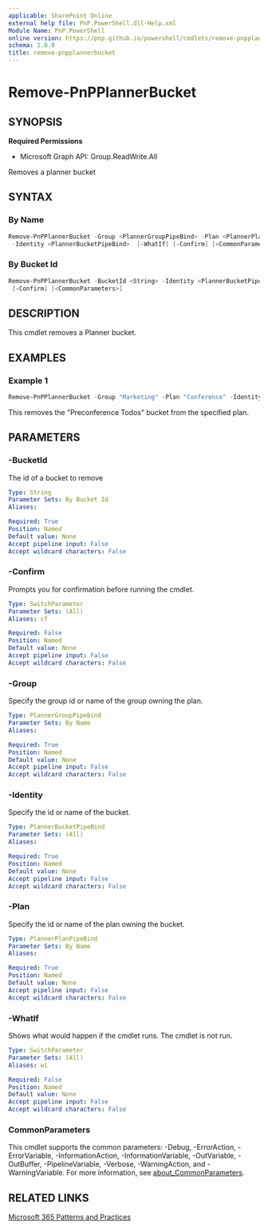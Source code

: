 ```yaml
---
applicable: SharePoint Online
external help file: PnP.PowerShell.dll-Help.xml
Module Name: PnP.PowerShell
online version: https://pnp.github.io/powershell/cmdlets/remove-pnpplannerbucket
schema: 2.0.0
title: remove-pnpplannerbucket
---
```


# Remove-PnPPlannerBucket

## SYNOPSIS

**Required Permissions**

  * Microsoft Graph API: Group.ReadWrite.All

Removes a planner bucket

## SYNTAX

### By Name
```powershell
Remove-PnPPlannerBucket -Group <PlannerGroupPipeBind> -Plan <PlannerPlanPipeBind>
 -Identity <PlannerBucketPipeBind>  [-WhatIf] [-Confirm] [<CommonParameters>]
```

### By Bucket Id
```powershell
Remove-PnPPlannerBucket -BucketId <String> -Identity <PlannerBucketPipeBind>  [-WhatIf]
 [-Confirm] [<CommonParameters>]
```

## DESCRIPTION
This cmdlet removes a Planner bucket.

## EXAMPLES

### Example 1
```powershell
Remove-PnPPlannerBucket -Group "Marketing" -Plan "Conference" -Identity "Preconference Todos"
```

This removes the "Preconference Todos" bucket from the specified plan.

## PARAMETERS

### -BucketId
The id of a bucket to remove

```yaml
Type: String
Parameter Sets: By Bucket Id
Aliases:

Required: True
Position: Named
Default value: None
Accept pipeline input: False
Accept wildcard characters: False
```

### -Confirm
Prompts you for confirmation before running the cmdlet.

```yaml
Type: SwitchParameter
Parameter Sets: (All)
Aliases: cf

Required: False
Position: Named
Default value: None
Accept pipeline input: False
Accept wildcard characters: False
```

### -Group
Specify the group id or name of the group owning the plan.

```yaml
Type: PlannerGroupPipeBind
Parameter Sets: By Name
Aliases:

Required: True
Position: Named
Default value: None
Accept pipeline input: False
Accept wildcard characters: False
```

### -Identity
Specify the id or name of the bucket.

```yaml
Type: PlannerBucketPipeBind
Parameter Sets: (All)
Aliases:

Required: True
Position: Named
Default value: None
Accept pipeline input: False
Accept wildcard characters: False
```

### -Plan
Specify the id or name of the plan owning the bucket.

```yaml
Type: PlannerPlanPipeBind
Parameter Sets: By Name
Aliases:

Required: True
Position: Named
Default value: None
Accept pipeline input: False
Accept wildcard characters: False
```

### -WhatIf
Shows what would happen if the cmdlet runs.
The cmdlet is not run.

```yaml
Type: SwitchParameter
Parameter Sets: (All)
Aliases: wi

Required: False
Position: Named
Default value: None
Accept pipeline input: False
Accept wildcard characters: False
```

### CommonParameters
This cmdlet supports the common parameters: -Debug, -ErrorAction, -ErrorVariable, -InformationAction, -InformationVariable, -OutVariable, -OutBuffer, -PipelineVariable, -Verbose, -WarningAction, and -WarningVariable. For more information, see [about_CommonParameters](http://go.microsoft.com/fwlink/?LinkID=113216).

## RELATED LINKS

[Microsoft 365 Patterns and Practices](https://aka.ms/m365pnp)
